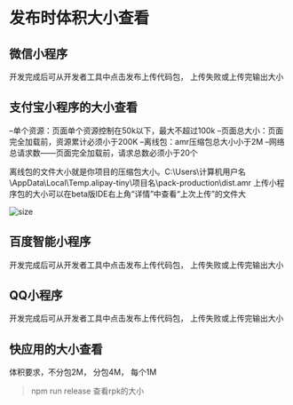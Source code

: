 
# 发布时体积大小查看

## 微信小程序

开发完成后可从开发者工具中点击发布上传代码包， 上传失败或上传完输出大小


## 支付宝小程序的大小查看

–单个资源：页面单个资源控制在50k以下，最大不超过100k
–页面总大小：页面完全加载前，资源累计必须小于200K
–离线包：amr压缩包总大小小于2M
–网络总请求数——页面完全加载前，请求总数必须小于20个

离线包的文件大小就是你项目的压缩包大小。C:\Users\计算机用户名\AppData\Local\Temp\.alipay-tiny\项目名\pack-production\dist.amr 上传小程序包的大小可以在beta版IDE右上角“详情”中查看“上次上传”的文件大

![size](./size.jpg)

## 百度智能小程序

开发完成后可从开发者工具中点击发布上传代码包， 上传失败或上传完输出大小

## QQ小程序

开发完成后可从开发者工具中点击发布上传代码包， 上传失败或上传完输出大小

## 快应用的大小查看

体积要求，不分包2M， 分包4M， 每个1M

> npm run release
查看rpk的大小